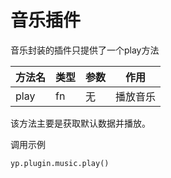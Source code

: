 # 音乐插件

音乐封装的插件只提供了一个play方法


方法名 | 类型 | 参数 |  作用
-----|------|----|----
play | fn | 无 |  播放音乐

该方法主要是获取默认数据并播放。


调用示例

    yp.plugin.music.play()


